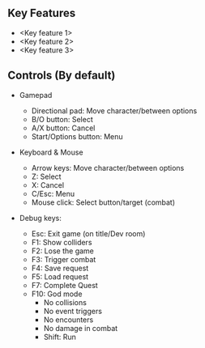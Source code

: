 ## Key Features
- <Key feature 1>
- <Key feature 2>
- <Key feature 3>

## Controls (By default)
- Gamepad
  - Directional pad: Move character/between options
  - B/O button: Select
  - A/X button: Cancel
  - Start/Options button: Menu

- Keyboard & Mouse
  - Arrow keys: Move character/between options
  - Z: Select
  - X: Cancel
  - C/Esc: Menu
  - Mouse click: Select button/target (combat)

- Debug keys:
  - Esc: Exit game (on title/Dev room)
  - F1: Show colliders
  - F2: Lose the game
  - F3: Trigger combat
  - F4: Save request
  - F5: Load request
  - F7: Complete Quest
  - F10: God mode
    - No collisions
    - No event triggers
    - No encounters
    - No damage in combat
    - Shift: Run
